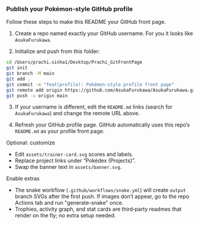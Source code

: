 ### Publish your Pokémon‑style GitHub profile

Follow these steps to make this README your GitHub front page.

1) Create a repo named exactly your GitHub username. For you it looks like `AsukaFurukawa`.

2) Initialize and push from this folder:

```bash
cd /Users/prachi.sinha1/Desktop/Prachi_GitFrontPage
git init
git branch -M main
git add .
git commit -m "feat(profile): Pokémon-style profile front page"
git remote add origin https://github.com/AsukaFurukawa/AsukaFurukawa.git
git push -u origin main
```

3) If your username is different, edit the `README.md` links (search for `AsukaFurukawa`) and change the remote URL above.

4) Refresh your GitHub profile page. GitHub automatically uses this repo’s `README.md` as your profile front page.

Optional: customize
- Edit `assets/trainer-card.svg` scores and labels.
- Replace project links under “Pokédex (Projects)”.
- Swap the banner text in `assets/banner.svg`.

Enable extras
- The snake workflow (`.github/workflows/snake.yml`) will create `output` branch SVGs after the first push. If images don’t appear, go to the repo Actions tab and run "generate-snake" once.
- Trophies, activity graph, and stat cards are third‑party readmes that render on the fly; no extra setup needed.


